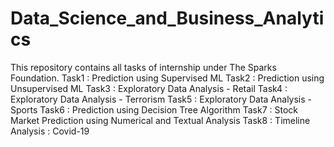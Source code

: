 # Data_Science_and_Business_Analytics
This repository contains all tasks of internship under The Sparks Foundation.
Task1 : Prediction using Supervised ML
Task2 : Prediction using Unsupervised ML
Task3 : Exploratory Data Analysis - Retail
Task4 : Exploratory Data Analysis - Terrorism
Task5 : Exploratory Data Analysis - Sports
Task6 : Prediction using Decision Tree Algorithm
Task7 : Stock Market Prediction using Numerical and Textual Analysis
Task8 : Timeline Analysis : Covid-19
